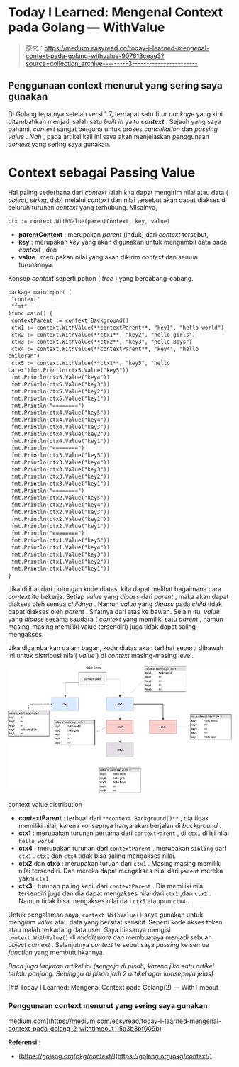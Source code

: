 # Today I Learned: Mengenal Context pada Golang — WithValue

> 原文：<https://medium.easyread.co/today-i-learned-mengenal-context-pada-golang-withvalue-907618ceae3?source=collection_archive---------3----------------------->

## Penggunaan context menurut yang sering saya gunakan

Di Golang tepatnya setelah versi 1.7, terdapat satu fitur *package* yang kini ditambahkan menjadi salah satu *built in* yaitu ***context*** . Sejauh yang saya pahami, *context* sangat berguna untuk proses *cancellation* dan *passing value* . *Nah* , pada artikel kali ini saya akan menjelaskan penggunaan *context* yang sering saya gunakan.

# Context sebagai Passing Value

Hal paling sederhana dari *context* ialah kita dapat mengirim nilai atau data ( *object, string,* dsb) melalui *context* dan nilai tersebut akan dapat diakses di seluruh turunan *context* yang terhubung. Misalnya,

```
ctx := context.WithValue(parentContext, key, value)
```

*   **parentContext** : merupakan *parent* (induk) dari *context* tersebut,
*   **key** : merupakan *key* yang akan digunakan untuk mengambil data pada *context* , dan
*   **value** : merupakan nilai yang akan dikirim *context* dan semua turunannya.

Konsep *context* seperti pohon ( *tree* ) yang bercabang-cabang.

```
package mainimport (
 "context"
 "fmt"
)func main() {
 contextParent := context.Background()
 ctx1 := context.WithValue(**contextParent**, "key1", "hello world")
 ctx2 := context.WithValue(**ctx1**, "key2", "hello girls")
 ctx3 := context.WithValue(**ctx2**, "key3", "hello Boys")
 ctx4 := context.WithValue(**contextParent**, "key4", "hello children")
 ctx5 := context.WithValue(**ctx1**, "key5", "hello Later")fmt.Println(ctx5.Value("key5"))
 fmt.Println(ctx5.Value("key4"))
 fmt.Println(ctx5.Value("key3"))
 fmt.Println(ctx5.Value("key2"))
 fmt.Println(ctx5.Value("key1"))
 fmt.Println("========")
 fmt.Println(ctx4.Value("key5"))
 fmt.Println(ctx4.Value("key4"))
 fmt.Println(ctx4.Value("key3"))
 fmt.Println(ctx4.Value("key2"))
 fmt.Println(ctx4.Value("key1"))
 fmt.Println("========")
 fmt.Println(ctx3.Value("key5"))
 fmt.Println(ctx3.Value("key4"))
 fmt.Println(ctx3.Value("key3"))
 fmt.Println(ctx3.Value("key2"))
 fmt.Println(ctx3.Value("key1"))
 fmt.Println("========")
 fmt.Println(ctx2.Value("key5"))
 fmt.Println(ctx2.Value("key4"))
 fmt.Println(ctx2.Value("key3"))
 fmt.Println(ctx2.Value("key2"))
 fmt.Println(ctx2.Value("key1"))
 fmt.Println("========")
 fmt.Println(ctx1.Value("key5"))
 fmt.Println(ctx1.Value("key4"))
 fmt.Println(ctx1.Value("key3"))
 fmt.Println(ctx1.Value("key2"))
 fmt.Println(ctx1.Value("key1"))
}
```

Jika dilihat dari potongan kode diatas, kita dapat melihat bagaimana cara *context* itu bekerja. Setiap *value* yang *dipass* dari *parent* , maka akan dapat diakses oleh semua *childnya* . Namun *value* yang *dipass* pada *child* tidak dapat diakses oleh *parent* . Sifatnya dari atas ke bawah. Selain itu, *value* yang *dipass* sesama saudara ( *context* yang memiliki satu *parent* , namun masing-masing memiliki value tersendiri) juga tidak dapat saling mengakses.

Jika digambarkan dalam bagan, kode diatas akan terlihat seperti dibawah ini untuk distribusi nilai( *value* ) di *context* masing-masing level.

![](img/1e4edce4c437aa87b246f90500979e2b.png)

context value distribution

*   **contextParent** : terbuat dari `**context.Background()**` , dia tidak memiliki nilai, karena konsepnya hanya akan berjalan di *background* .
*   **ctx1** : merupakan turunan pertama dari `contextParent` , di `ctx1` di isi nilai `hello world`
*   **ctx4** : merupakan turunan dari `contextParent` , merupakan `sibling` dari `ctx1` . `ctx1` dan `ctx4` tidak bisa saling mengakses nilai.
*   **ctx2** dan **ctx5** : merupakan turuan dari `ctx1` . Masing masing memiliki nilai tersendiri. Dan mereka dapat mengakses nilai dari `parent` mereka yakni `ctx1`
*   **ctx3** : turunan paling kecil dari `contextParent` . Dia memiliki nilai tersendiri juga dan dia dapat mengakses nilai dari `ctx1` ,dan `ctx2` . Namun tidak bisa mengakses nilai dari `ctx5` ataupun `ctx4` .

Untuk pengalaman saya, `context.WithValue()` saya gunakan untuk mengirim *value* atau data yang bersifat sensitif. Seperti kode akses token atau malah terkadang data user. Saya biasanya mengisi `context.WithValue()` di *middleware* dan membuatnya menjadi sebuah *object* *context* . Selanjutnya *context* tersebut saya *passing* ke semua *function* yang membutuhkannya.

*Baca juga lanjutan artikel ini (sengaja di pisah, karena jika satu artikel terlalu panjang. Sehingga di pisah jadi 2 artikel agar konsepnya jelas)*

[](https://medium.com/easyread/today-i-learned-mengenal-context-pada-golang-2-withtimeout-15a3b3bf009b) [## Today I Learned: Mengenal Context pada Golang(2) — WithTimeout

### Penggunaan context menurut yang sering saya gunakan

medium.com](https://medium.com/easyread/today-i-learned-mengenal-context-pada-golang-2-withtimeout-15a3b3bf009b) 

**Referensi** :

*   [https://golang.org/pkg/context/](https://golang.org/pkg/context/)